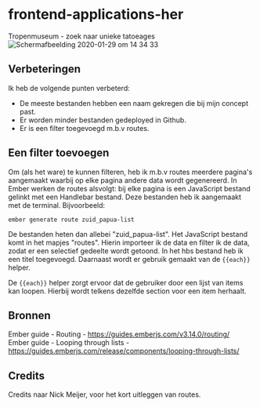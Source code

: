 # frontend-applications-her
Tropenmuseum - zoek naar unieke tatoeages
![Schermafbeelding 2020-01-29 om 14 34 33](https://user-images.githubusercontent.com/45489420/73361113-9334c400-42a4-11ea-8cdf-1ddbe8c5983a.png)

## Verbeteringen
Ik heb de volgende punten verbeterd:
* De meeste bestanden hebben een naam gekregen die bij mijn concept past.
* Er worden minder bestanden gedeployed in Github.
* Er is een filter toegevoegd m.b.v routes.


## Een filter toevoegen
Om (als het ware) te kunnen filteren, heb ik m.b.v routes meerdere pagina's aangemaakt waarbij op elke pagina andere data wordt gegenereerd.
In Ember werken de routes alsvolgt: bij elke pagina is een JavaScript bestand gelinkt met een Handlebar bestand. Deze bestanden heb ik aangemaakt met de terminal. Bijvoorbeeld:

`ember generate route zuid_papua-list`

De bestanden heten dan allebei "zuid_papua-list". 
Het JavaScript bestand komt in het mapjes "routes". Hierin importeer ik de data en filter ik de data, zodat er een selectief gedeelte wordt getoond. In het hbs bestand heb ik een titel toegevoegd. Daarnaast wordt er gebruik gemaakt van de `{{each}}` helper.

De `{{each}}` helper zorgt ervoor dat de gebruiker door een lijst van items kan loopen. Hierbij wordt telkens dezelfde section voor een item herhaalt.


## Bronnen
Ember guide - Routing - https://guides.emberjs.com/v3.14.0/routing/ <br>
Ember guide - Looping through lists - https://guides.emberjs.com/release/components/looping-through-lists/


## Credits
Credits naar Nick Meijer, voor het kort uitleggen van routes.
